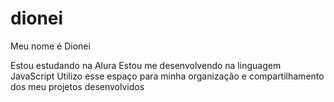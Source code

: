 # dionei
Meu nome é Dionei

Estou estudando na Alura
Estou me desenvolvendo na linguagem JavaScript
Utilizo esse espaço para minha organização e compartilhamento dos meu projetos desenvolvidos
